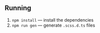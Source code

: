 ## Running
1. `npm install` — install the dependencies
2. `npm run gen` — generate `.scss.d.ts` files
